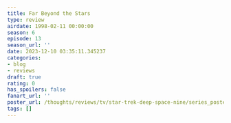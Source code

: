 ```yaml
---
title: Far Beyond the Stars
type: review
airdate: 1998-02-11 00:00:00
season: 6
episode: 13
season_url: ''
date: 2023-12-10 03:35:11.345237
categories:
- blog
- reviews
draft: true
rating: 0
has_spoilers: false
fanart_url: ''
poster_url: /thoughts/reviews/tv/star-trek-deep-space-nine/series_poster.jpg
tags: []
---
```


